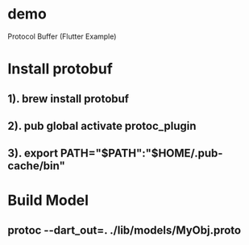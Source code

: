 # demo

Protocol Buffer (Flutter Example)

# Install protobuf
## 1). brew install protobuf
## 2). pub global activate protoc_plugin
## 3). export PATH="$PATH":"$HOME/.pub-cache/bin" 


# Build Model
## protoc  --dart_out=. ./lib/models/MyObj.proto 
